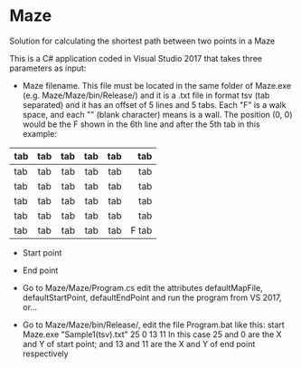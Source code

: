 # Maze

Solution for calculating the shortest path between two points in a Maze

This is a C# application coded in Visual Studio 2017 that takes three parameters as input:

- Maze filename. This file must be located in the same folder of Maze.exe (e.g. Maze/Maze/bin/Release/) and it is a .txt file in format tsv (tab separated) and it has an offset of 5 lines and 5 tabs. Each "F" is a walk space, and each "" (blank character) means is a wall. The position (0, 0) would be the F shown in the 6th line and after the 5th tab in this example:

|tab|tab|tab|tab|tab|tab|
| ------------- |:-------------:| -----:|---:|---:|---:|
|tab|tab|tab|tab|tab|tab|
|tab|tab|tab|tab|tab|tab|
|tab|tab|tab|tab|tab|tab|
|tab|tab|tab|tab|tab|tab|
|tab|tab|tab|tab|tab|F tab|


- Start point
- End point



- Go to Maze/Maze/Program.cs edit the attributes defaultMapFile, defaultStartPoint, defaultEndPoint and run the program from VS 2017, or...
- Go to Maze/Maze/bin/Release/, edit the file Program.bat like this: 
start Maze.exe "Sample1(tsv).txt" 25 0 13 11
In this case 25 and 0 are the X and Y of start point; and 13 and 11 are the X and Y of end point respectively
